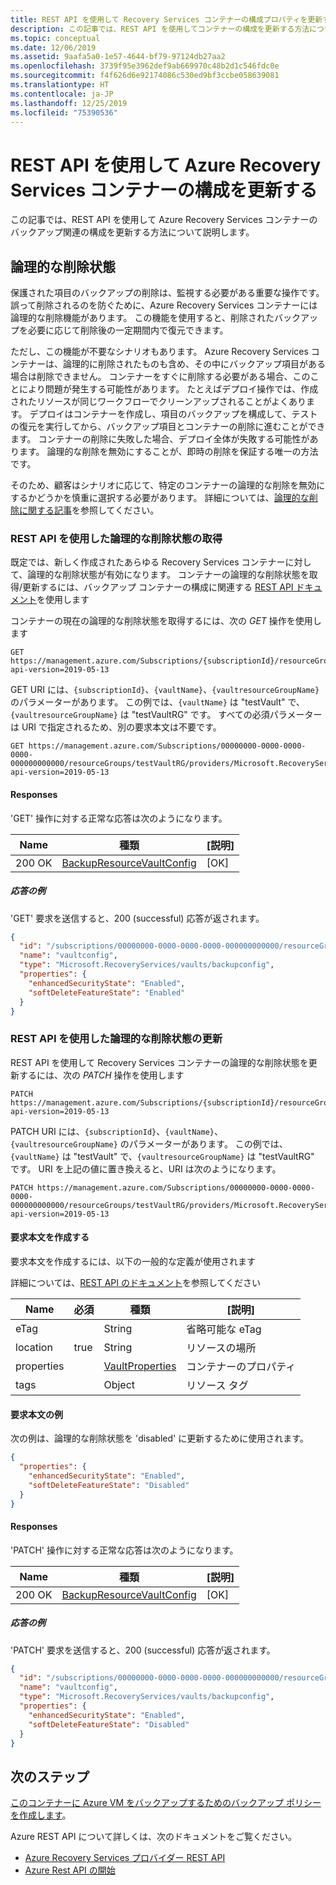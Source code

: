 ```yaml
---
title: REST API を使用して Recovery Services コンテナーの構成プロパティを更新する
description: この記事では、REST API を使用してコンテナーの構成を更新する方法について説明します。
ms.topic: conceptual
ms.date: 12/06/2019
ms.assetid: 9aafa5a0-1e57-4644-bf79-97124db27aa2
ms.openlocfilehash: 3739f95e3962def9ab669970c48b2d1c546fdc0e
ms.sourcegitcommit: f4f626d6e92174086c530ed9bf3ccbe058639081
ms.translationtype: HT
ms.contentlocale: ja-JP
ms.lasthandoff: 12/25/2019
ms.locfileid: "75390536"
---
```

# <a name="update-azure-recovery-services-vault-configurations-using-rest-api"></a>REST API を使用して Azure Recovery Services コンテナーの構成を更新する

この記事では、REST API を使用して Azure Recovery Services コンテナーのバックアップ関連の構成を更新する方法について説明します。

## <a name="soft-delete-state"></a>論理的な削除状態

保護された項目のバックアップの削除は、監視する必要がある重要な操作です。 誤って削除されるのを防ぐために、Azure Recovery Services コンテナーには論理的な削除機能があります。 この機能を使用すると、削除されたバックアップを必要に応じて削除後の一定期間内で復元できます。

ただし、この機能が不要なシナリオもあります。 Azure Recovery Services コンテナーは、論理的に削除されたものも含め、その中にバックアップ項目がある場合は削除できません。 コンテナーをすぐに削除する必要がある場合、このことにより問題が発生する可能性があります。 たとえばデプロイ操作では、作成されたリソースが同じワークフローでクリーンアップされることがよくあります。 デプロイはコンテナーを作成し、項目のバックアップを構成して、テストの復元を実行してから、バックアップ項目とコンテナーの削除に進むことができます。 コンテナーの削除に失敗した場合、デプロイ全体が失敗する可能性があります。 論理的な削除を無効にすることが、即時の削除を保証する唯一の方法です。

そのため、顧客はシナリオに応じて、特定のコンテナーの論理的な削除を無効にするかどうかを慎重に選択する必要があります。 詳細については、[論理的な削除に関する記事](backup-azure-security-feature-cloud.md#soft-delete)を参照してください。

### <a name="fetch-soft-delete-state-using-rest-api"></a>REST API を使用した論理的な削除状態の取得

既定では、新しく作成されたあらゆる Recovery Services コンテナーに対して、論理的な削除状態が有効になります。 コンテナーの論理的な削除状態を取得/更新するには、バックアップ コンテナーの構成に関連する [REST API ドキュメント](https://docs.microsoft.com/rest/api/backup/backupresourcevaultconfigs)を使用します

コンテナーの現在の論理的な削除状態を取得するには、次の *GET* 操作を使用します

```http
GET https://management.azure.com/Subscriptions/{subscriptionId}/resourceGroups/{resourceGroupName}/providers/Microsoft.RecoveryServices/vaults/{vaultName}/backupconfig/vaultconfig?api-version=2019-05-13
```

GET URI には、`{subscriptionId}`、`{vaultName}`、`{vaultresourceGroupName}` のパラメーターがあります。 この例では、`{vaultName}` は "testVault" で、`{vaultresourceGroupName}` は "testVaultRG" です。 すべての必須パラメーターは URI で指定されるため、別の要求本文は不要です。

```http
GET https://management.azure.com/Subscriptions/00000000-0000-0000-0000-000000000000/resourceGroups/testVaultRG/providers/Microsoft.RecoveryServices/vaults/testVault/backupconfig/vaultconfig?api-version=2019-05-13
```

#### <a name="responses"></a>Responses

'GET' 操作に対する正常な応答は次のようになります。

|Name  |種類  |[説明]  |
|---------|---------|---------|
|200 OK     |   [BackupResourceVaultConfig](https://docs.microsoft.com/rest/api/backup/backupresourcevaultconfigs/get#backupresourcevaultconfigresource)      | [OK]        |

##### <a name="example-response"></a>応答の例

'GET' 要求を送信すると、200 (successful) 応答が返されます。

```json
{
  "id": "/subscriptions/00000000-0000-0000-0000-000000000000/resourceGroups/testvaultRG/providers/Microsoft.RecoveryServices/vaults/testvault/backupconfig/vaultconfig",
  "name": "vaultconfig",
  "type": "Microsoft.RecoveryServices/vaults/backupconfig",
  "properties": {
    "enhancedSecurityState": "Enabled",
    "softDeleteFeatureState": "Enabled"
  }
}
```

### <a name="update-soft-delete-state-using-rest-api"></a>REST API を使用した論理的な削除状態の更新

REST API を使用して Recovery Services コンテナーの論理的な削除状態を更新するには、次の *PATCH* 操作を使用します

```http
PATCH https://management.azure.com/Subscriptions/{subscriptionId}/resourceGroups/{resourceGroupName}/providers/Microsoft.RecoveryServices/vaults/{vaultName}/backupconfig/vaultconfig?api-version=2019-05-13
```

PATCH URI には、`{subscriptionId}`、`{vaultName}`、`{vaultresourceGroupName}` のパラメーターがあります。 この例では、`{vaultName}` は "testVault" で、`{vaultresourceGroupName}` は "testVaultRG" です。 URI を上記の値に置き換えると、URI は次のようになります。

```http
PATCH https://management.azure.com/Subscriptions/00000000-0000-0000-0000-000000000000/resourceGroups/testVaultRG/providers/Microsoft.RecoveryServices/vaults/testVault/backupconfig/vaultconfig?api-version=2019-05-13
```

#### <a name="create-the-request-body"></a>要求本文を作成する

要求本文を作成するには、以下の一般的な定義が使用されます

詳細については、[REST API のドキュメント](https://docs.microsoft.com/rest/api/backup/backupresourcevaultconfigs/update#request-body)を参照してください

|Name  |必須  |種類  |[説明]  |
|---------|---------|---------|---------|
|eTag     |         |   String      |  省略可能な eTag       |
|location     |  true       |String         |   リソースの場所      |
|properties     |         | [VaultProperties](https://docs.microsoft.com/rest/api/recoveryservices/vaults/createorupdate#vaultproperties)        |  コンテナーのプロパティ       |
|tags     |         | Object        |     リソース タグ    |

#### <a name="example-request-body"></a>要求本文の例

次の例は、論理的な削除状態を 'disabled' に更新するために使用されます。

```json
{
  "properties": {
    "enhancedSecurityState": "Enabled",
    "softDeleteFeatureState": "Disabled"
  }
}
```

#### <a name="responses"></a>Responses

'PATCH' 操作に対する正常な応答は次のようになります。

|Name  |種類  |[説明]  |
|---------|---------|---------|
|200 OK     |   [BackupResourceVaultConfig](https://docs.microsoft.com/rest/api/backup/backupresourcevaultconfigs/get#backupresourcevaultconfigresource)      | [OK]        |

##### <a name="example-response"></a>応答の例

'PATCH' 要求を送信すると、200 (successful) 応答が返されます。

```json
{
  "id": "/subscriptions/00000000-0000-0000-0000-000000000000/resourceGroups/testvaultRG/providers/Microsoft.RecoveryServices/vaults/testvault/backupconfig/vaultconfig",
  "name": "vaultconfig",
  "type": "Microsoft.RecoveryServices/vaults/backupconfig",
  "properties": {
    "enhancedSecurityState": "Enabled",
    "softDeleteFeatureState": "Disabled"
  }
}
```

## <a name="next-steps"></a>次のステップ

[このコンテナーに Azure VM をバックアップするためのバックアップ ポリシーを作成します](backup-azure-arm-userestapi-createorupdatepolicy.md)。

Azure REST API について詳しくは、次のドキュメントをご覧ください。

- [Azure Recovery Services プロバイダー REST API](/rest/api/recoveryservices/)
- [Azure Rest API の開始](/rest/api/azure/)
